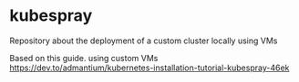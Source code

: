 # kubespray
Repository about the deployment of a custom cluster locally using VMs

Based on this guide. using custom VMs
https://dev.to/admantium/kubernetes-installation-tutorial-kubespray-46ek
